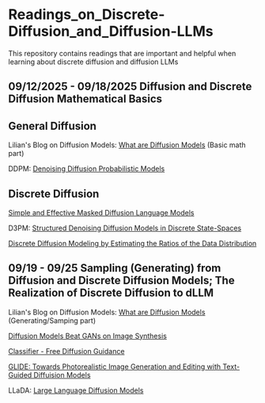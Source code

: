 # Readings_on_Discrete-Diffusion_and_Diffusion-LLMs
This repository contains readings that are important and helpful when learning about discrete diffusion and diffusion LLMs

## 09/12/2025 - 09/18/2025 Diffusion and Discrete Diffusion Mathematical Basics

## General Diffusion

Lilian's Blog on Diffusion Models: [What are Diffusion Models](https://lilianweng.github.io/posts/2021-07-11-diffusion-models/) (Basic math part)

DDPM: [Denoising Diffusion Probabilistic Models](https://arxiv.org/abs/2006.11239)

## Discrete Diffusion

[Simple and Effective Masked Diffusion Language Models](https://arxiv.org/abs/2406.07524)

D3PM: [Structured Denoising Diffusion Models in Discrete State-Spaces](https://arxiv.org/abs/2107.03006)  

[Discrete Diffusion Modeling by Estimating the Ratios of the Data Distribution](https://arxiv.org/abs/2310.16834)

## 09/19 - 09/25 Sampling (Generating) from Diffusion and Discrete Diffusion Models; The Realization of Discrete Diffusion to dLLM

Lilian's Blog on Diffusion Models: [What are Diffusion Models](https://lilianweng.github.io/posts/2021-07-11-diffusion-models/) (Generating/Samping part)

[Diffusion Models Beat GANs on Image Synthesis](https://arxiv.org/abs/2105.05233)

[Classifier - Free Diffusion Guidance](https://arxiv.org/abs/2207.12598)

[GLIDE: Towards Photorealistic Image Generation and Editing with Text-Guided Diffuision Models](https://arxiv.org/abs/2112.10741)

LLaDA: [Large Language Diffusion Models](https://arxiv.org/abs/2502.09992)



















